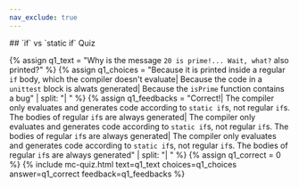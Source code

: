 ```yaml
---
nav_exclude: true
---
```

<link href="https://cdn.jsdelivr.net/npm/bootstrap@5.0.2/dist/css/bootstrap.min.css" rel="stylesheet" integrity="sha384-EVSTQN3/azprG1Anm3QDgpJLIm9Nao0Yz1ztcQTwFspd3yD65VohhpuuCOmLASjC" crossorigin="anonymous">
<script src="https://cdn.jsdelivr.net/npm/bootstrap@5.0.2/dist/js/bootstrap.bundle.min.js" integrity="sha384-MrcW6ZMFYlzcLA8Nl+NtUVF0sA7MsXsP1UyJoMp4YLEuNSfAP+JcXn/tWtIaxVXM" crossorigin="anonymous"></script>
## `if` vs `static if` Quiz

  {% assign q1_text = "Why is the message `20 is prime!... Wait, what?` also printed?" %}
  {% assign q1_choices = "Because it is printed inside a regular `if` body, which the compiler doesn't evaluate| Because the code in a `unittest` block is alwats generated| Because the `isPrime` function contains a bug" | split: "| " %}
  {% assign q1_feedbacks = "Correct!| The compiler only evaluates and generates code according to `static if`s, not regular `if`s. The bodies of regular `if`s are always generated| The compiler only evaluates and generates code according to `static if`s, not regular `if`s. The bodies of regular `if`s are always generated| The compiler only evaluates and generates code according to `static if`s, not regular `if`s. The bodies of regular `if`s are always generated" | split: "| " %}
  {% assign q1_correct = 0 %}
  {% include mc-quiz.html text=q1_text choices=q1_choices answer=q1_correct feedback=q1_feedbacks %}
